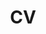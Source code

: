 ---
layout: archive
title: "CV"
permalink: /cv/
author_profile: true
redirect_from:
  - /resume
redirect_to:
  - https://aurore54f.github.io/cv/CV_Fass.pdf
---